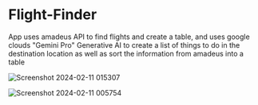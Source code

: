 # Flight-Finder

App uses amadeus API to find flights and create a table, and uses google clouds "Gemini Pro" Generative AI to create a list of things to do in the destination location as well as sort the information from amadeus into a table

![Screenshot 2024-02-11 015307](https://github.com/hetzoo/Flight-Finder/assets/75696386/a8b3b2e2-cfe0-4ebd-8be9-b0737f07fbd2)

![Screenshot 2024-02-11 005754](https://github.com/hetzoo/Flight-Finder/assets/75696386/5fb86521-ff45-415a-a7bc-0efd5a082a3d)

